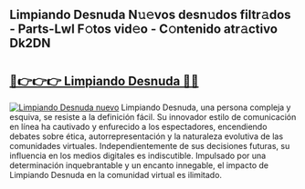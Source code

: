 ## Limpiando Desnuda N𝚞𝚎vos desn𝚞dos filtr𝚊dos - Parts-Lwl F𝚘tos vid𝚎o - C𝚘ntenido atr𝚊ctivo Dk2DN

# <h2><a href="http://mb2w0c.tromn.icu/?c=Limpiando+Desnuda">🔗👉👉👉 Limpiando Desnuda 🔗🔗</a></h2>

[![Limpiando Desnuda nuevo](https://i.imgur.com/pEAQMta.gif)](http://mb2w0c.tromn.icu/?c=Limpiando+Desnuda)
Limpiando Desnuda, una persona compleja y esquiva, se resiste a la definición fácil. Su innovador estilo de comunicación en línea ha cautivado y enfurecido a los espectadores, encendiendo debates sobre ética, autorrepresentación y la naturaleza evolutiva de las comunidades virtuales. Independientemente de sus decisiones futuras, su influencia en los medios digitales es indiscutible. Impulsado por una determinación inquebrantable y un encanto innegable, el impacto de Limpiando Desnuda en la comunidad virtual es ilimitado.
